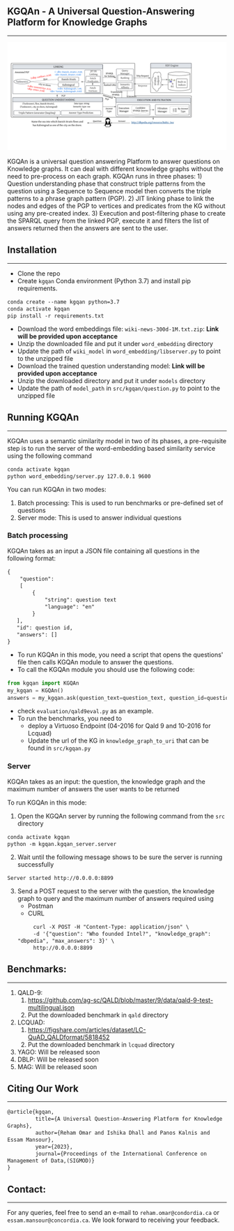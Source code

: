  KGQAn - A Universal Question-Answering Platform for Knowledge Graphs 
 ---
 - - - - -
![GitHub Logo](logo/KGQAn%20Architecture.png)

KGQAn is a universal question answering Platform to answer questions on Knowledge graphs. It can deal with different
knowledge graphs without the need to pre-process on each graph. KGQAn runs in three phases: 1) Question understanding phase
that construct triple patterns from the question using a Sequence to Sequence model then converts the triple patterns to 
a phrase graph pattern (PGP). 2) JIT linking phase to link the nodes and edges of the PGP to vertices and predicates from
the KG without using any pre-created index. 3) Execution and post-filtering phase to create the SPARQL query from the linked
PGP, execute it and filters the list of answers returned then the answers are sent to the user.


Installation
-----------
- - - - 
* Clone the repo
* Create `kgqan` Conda environment (Python 3.7) and install pip requirements.
```
conda create --name kgqan python=3.7
conda activate kgqan
pip install -r requirements.txt
```
* Download the word embeddings file: `wiki-news-300d-1M.txt.zip`: **Link will be provided upon acceptance**
* Unzip the downloaded file and put it under `word_embedding` directory
* Update the path of `wiki_model` in `word_embedding/libserver.py` to point to the unzipped file
* Download the trained question understanding model: **Link will be provided upon acceptance**
* Unzip the downloaded directory and put it under `models` directory
* Update the path of `model_path` in `src/kgqan/question.py` to point to the unzipped file

Running KGQAn
------------
- - - - 

KGQAn uses a semantic similarity model in two of its phases, a pre-requisite step is to run the server of the
word-embedding based similarity service using the following command
 ```
 conda activate kgqan
 python word_embedding/server.py 127.0.0.1 9600
 ```
You can run KGQAn in two modes:
1. Batch processing: This is used to run benchmarks or pre-defined set of questions
2. Server mode: This is used to answer individual questions

### Batch processing ###
KGQAn takes as an input a JSON file containing all questions in the following format:
```
{
    "question": 
    [
        {
            "string": question text
            "language": "en"
        }
   ],
   "id": question id,
   "answers": []
}
```
* To run KGQAn in this mode, you need a script that opens the questions' file then calls KGQAn module to answer the questions.
* To call the KGQAn module you should use the following code:
```python
from kgqan import KGQAn
my_kgqan = KGQAn()
answers = my_kgqan.ask(question_text=question_text, question_id=question['id'], knowledge_graph=knowledge_graph)
```
* check `evaluation/qald9eval.py` as an example.
* To run the benchmarks, you need to
  * deploy a Virtuoso Endpoint (04-2016 for Qald 9 and 10-2016 for Lcquad)
  * Update the url of the KG in `knowledge_graph_to_uri` that can be found in `src/kgqan.py` 
### Server ###
KGQAn takes as an input: the question, the knowledge graph and the maximum number of answers the user wants to be returned

To run KGQAn in this mode:
1. Open the KGQAn server by running the following command from the `src` directory
```
conda activate kgqan
python -m kgqan.kgqan_server.server
```
2. Wait until the following message shows to be sure the server is running successfully
```
Server started http://0.0.0.0:8899
```
3. Send a POST request to the server with the question, the knowledge graph to query and the maximum number of answers required using
   * Postman
   * CURL
   ```
        curl -X POST -H "Content-Type: application/json" \
        -d '{"question": "Who founded Intel?", "knowledge_graph": "dbpedia", "max_answers": 3}' \
        http://0.0.0.0:8899
   ```

Benchmarks:
-
- - - -
1. QALD-9:
   1. https://github.com/ag-sc/QALD/blob/master/9/data/qald-9-test-multilingual.json
   2. Put the downloaded benchmark in `qald` directory
2. LCQUAD:
   1. https://figshare.com/articles/dataset/LC-QuAD_QALDformat/5818452
   2. Put the downloaded benchmark in `lcquad` directory
3. YAGO: Will be released soon
4. DBLP: Will be released soon
5. MAG: Will be released soon

Citing Our Work
-
- - - -
```
@article{kgqan,
         title={A Universal Question-Answering Platform for Knowledge Graphs}, 
         author={Reham Omar and Ishika Dhall and Panos Kalnis and Essam Mansour},
         year={2023},
         journal={Proceedings of the International Conference on Management of Data,(SIGMOD)} 
}
```
Contact:
-
- - - -
For any queries, feel free to send an e-mail to `reham.omar@condordia.ca` or `essam.mansour@concordia.ca`. We look forward to receiving your feedback.
